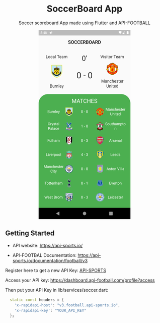 <h1 align="center">SoccerBoard App</h1>
<p align="center">Soccer scoreboard App made using Flutter and API-FOOTBALL</p>
<p align="center">
  <img src="docs/1.png" height="600em"/>
</p>

## Getting Started

- API website: https://api-sports.io/

- API-FOOTBAL Documentation: https://api-sports.io/documentation/football/v3

Register here to get a new API Key: [API-SPORTS](https://dashboard.api-football.com/)

Access your API key: https://dashboard.api-football.com/profile?access

Then put your API Key in lib/services/soccer.dart:

``` dart
  static const headers = {
    'x-rapidapi-host': "v3.football.api-sports.io",
    'x-rapidapi-key': "YOUR_API_KEY"
  };
```

